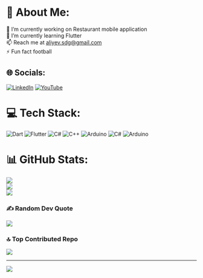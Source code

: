 # 💫 About Me:
🔭 I’m currently working on Restaurant mobile application<br>🌱 I’m currently learning Flutter<br>📫 Reach me at aliyev.sdg@gmail.com<br>⚡ Fun fact football


## 🌐 Socials:
[![LinkedIn](https://img.shields.io/badge/LinkedIn-%230077B5.svg?logo=linkedin&logoColor=white)](https://linkedin.com/in/www.linkedin.com/in/sadig-aliyev-sdg) [![YouTube](https://img.shields.io/badge/YouTube-%23FF0000.svg?logo=YouTube&logoColor=white)](https://youtube.com/@https://www.youtube.com/@arduino_with_sadig) 

# 💻 Tech Stack:
![Dart](https://img.shields.io/badge/dart-%230175C2.svg?style=flat&logo=dart&logoColor=white) ![Flutter](https://img.shields.io/badge/Flutter-%2302569B.svg?style=flat&logo=Flutter&logoColor=white) ![C#](https://img.shields.io/badge/c%23-%23239120.svg?style=flat&logo=csharp&logoColor=white) ![C++](https://img.shields.io/badge/c++-%2300599C.svg?style=flat&logo=c%2B%2B&logoColor=white) ![Arduino](https://img.shields.io/badge/-Arduino-00979D?style=flat&logo=Arduino&logoColor=white) ![C#](https://img.shields.io/badge/c%23-%23239120.svg?style=flat&logo=csharp&logoColor=white) ![Arduino](https://img.shields.io/badge/-Arduino-00979D?style=flat&logo=Arduino&logoColor=white)
# 📊 GitHub Stats:
![](https://github-readme-stats.vercel.app/api?username=sadiqaliyev01&theme=dracula&hide_border=false&include_all_commits=false&count_private=false)<br/>
![](https://github-readme-streak-stats.herokuapp.com/?user=sadiqaliyev01&theme=dracula&hide_border=false)<br/>
![](https://github-readme-stats.vercel.app/api/top-langs/?username=sadiqaliyev01&theme=dracula&hide_border=false&include_all_commits=false&count_private=false&layout=compact)

### ✍️ Random Dev Quote
![](https://quotes-github-readme.vercel.app/api?type=horizontal&theme=tokyonight)

### 🔝 Top Contributed Repo
![](https://github-contributor-stats.vercel.app/api?username=sadiqaliyev01&limit=5&theme=tokyonight&combine_all_yearly_contributions=true)

---
[![](https://visitcount.itsvg.in/api?id=sadiqaliyev01&icon=0&color=0)](https://visitcount.itsvg.in)

<!-- Proudly created with GPRM ( https://gprm.itsvg.in ) -->
